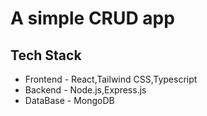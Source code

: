 # A simple CRUD app

## Tech Stack

- Frontend - React,Tailwind CSS,Typescript
- Backend - Node.js,Express.js
- DataBase - MongoDB
